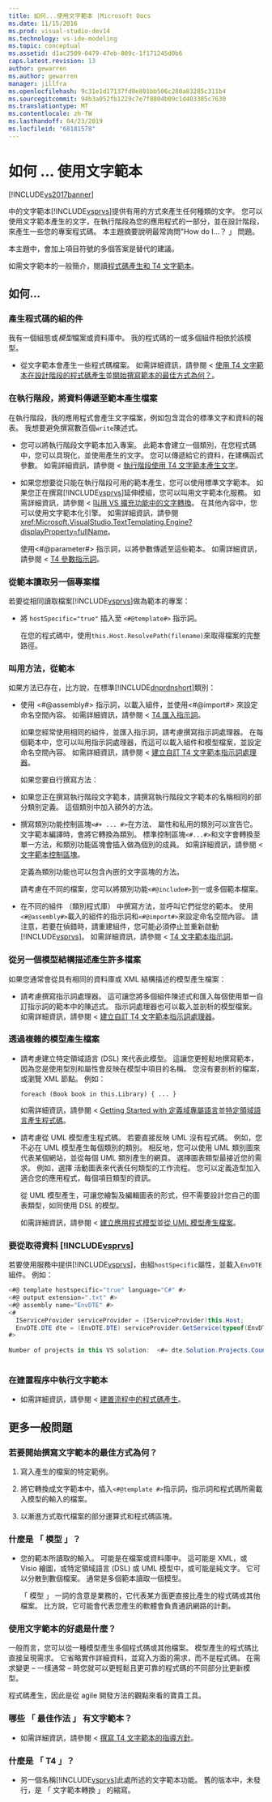 ```yaml
---
title: 如何...使用文字範本 |Microsoft Docs
ms.date: 11/15/2016
ms.prod: visual-studio-dev14
ms.technology: vs-ide-modeling
ms.topic: conceptual
ms.assetid: d1ac2509-0479-47eb-809c-1f171245d0b6
caps.latest.revision: 13
author: gewarren
ms.author: gewarren
manager: jillfra
ms.openlocfilehash: 9c31e1d17137fd0e801bb506c280a83285c311b4
ms.sourcegitcommit: 94b3a052fb1229c7e7f8804b09c1d403385c7630
ms.translationtype: MT
ms.contentlocale: zh-TW
ms.lasthandoff: 04/23/2019
ms.locfileid: "68181578"
---
```

# <a name="how-to--with-text-templates"></a>如何 ... 使用文字範本
[!INCLUDE[vs2017banner](../includes/vs2017banner.md)]

中的文字範本[!INCLUDE[vsprvs](../includes/vsprvs-md.md)]提供有用的方式來產生任何種類的文字。 您可以使用文字範本產生的文字，在執行階段為您的應用程式的一部分，並在設計階段，來產生一些您的專案程式碼。 本主題摘要說明最常詢問"How do I...？ 」 問題。  
  
 本主題中，會加上項目符號的多個答案是替代的建議。  
  
 如需文字範本的一般簡介，閱讀[程式碼產生和 T4 文字範本](../modeling/code-generation-and-t4-text-templates.md)。  
  
## <a name="how-to-"></a>如何...  
  
### <a name="generate-part-of-my-application-code"></a>產生程式碼的組的件  
 我有一個組態或*模型*檔案或資料庫中。 我的程式碼的一或多個組件相依於該模型。  
  
- 從文字範本會產生一些程式碼檔案。 如需詳細資訊，請參閱 <<c0> [ 使用 T4 文字範本在設計階段的程式碼產生](../modeling/design-time-code-generation-by-using-t4-text-templates.md)並[開始撰寫範本的最佳方式為何？](#starting)。  
  
### <a name="generate-files-at-run-time-passing-data-into-the-template"></a>在執行階段，將資料傳遞至範本產生檔案  
 在執行階段，我的應用程式會產生文字檔案，例如包含混合的標準文字和資料的報表。 我想要避免撰寫數百個`write`陳述式。  
  
- 您可以將執行階段文字範本加入專案。 此範本會建立一個類別，在您程式碼中，您可以具現化，並使用產生的文字。 您可以傳遞給它的資料，在建構函式參數。 如需詳細資訊，請參閱 <<c0> [ 執行階段使用 T4 文字範本產生文字](../modeling/run-time-text-generation-with-t4-text-templates.md)。  
  
- 如果您想要從只能在執行階段可用的範本產生，您可以使用標準文字範本。 如果您正在撰寫[!INCLUDE[vsprvs](../includes/vsprvs-md.md)]延伸模組，您可以叫用文字範本化服務。 如需詳細資訊，請參閱 <<c0> [ 叫用 VS 擴充功能中的文字轉換](../modeling/invoking-text-transformation-in-a-vs-extension.md)。 在其他內容中，您可以使用文字範本化引擎。 如需詳細資訊，請參閱 <xref:Microsoft.VisualStudio.TextTemplating.Engine?displayProperty=fullName>。  
  
     使用\<#@parameter#> 指示詞，以將參數傳遞至這些範本。 如需詳細資訊，請參閱 < [T4 參數指示詞](../modeling/t4-parameter-directive.md)。  
  
### <a name="read-another-project-file-from-a-template"></a>從範本讀取另一個專案檔  
 若要從相同讀取檔案[!INCLUDE[vsprvs](../includes/vsprvs-md.md)]做為範本的專案：  
  
- 將 `hostSpecific="true"` 插入至 `<#@template#>` 指示詞。  
  
     在您的程式碼中，使用`this.Host.ResolvePath(filename)`來取得檔案的完整路徑。  
  
### <a name="invoke-methods-from-a-template"></a>叫用方法，從範本  
 如果方法已存在，比方說，在標準[!INCLUDE[dnprdnshort](../includes/dnprdnshort-md.md)]類別：  
  
- 使用  \<#@assembly#> 指示詞，以載入組件，並使用\<#@import#> 來設定命名空間內容。 如需詳細資訊，請參閱 < [T4 匯入指示詞](../modeling/t4-import-directive.md)。  
  
   如果您經常使用相同的組件，並匯入指示詞，請考慮撰寫指示詞處理器。 在每個範本中，您可以叫用指示詞處理器，而這可以載入組件和模型檔案，並設定命名空間內容。 如需詳細資訊，請參閱 <<c0> [ 建立自訂 T4 文字範本指示詞處理器](../modeling/creating-custom-t4-text-template-directive-processors.md)。  
  
  如果您要自行撰寫方法：  
  
- 如果您正在撰寫執行階段文字範本，請撰寫執行階段文字範本的名稱相同的部分類別定義。 這個類別中加入額外的方法。  
  
- 撰寫類別功能控制區塊`<#+ ... #>`在方法、 屬性和私用的類別可以宣告它。 文字範本編譯時，會將它轉換為類別。 標準控制區塊`<#...#>`和文字會轉換至單一方法，和類別功能區塊會插入做為個別的成員。 如需詳細資訊，請參閱 <<c0> [ 文字範本控制區塊](../modeling/text-template-control-blocks.md)。  
  
   定義為類別功能也可以包含內嵌的文字區塊的方法。  
  
   請考慮在不同的檔案，您可以將類別功能`<#@include#>`到一或多個範本檔案。  
  
- 在不同的組件 （類別程式庫） 中撰寫方法，並呼叫它們從您的範本。 使用`<#@assembly#>`載入的組件的指示詞和`<#@import#>`來設定命名空間內容。 請注意，若要在偵錯時，請重建組件，您可能必須停止並重新啟動[!INCLUDE[vsprvs](../includes/vsprvs-md.md)]。 如需詳細資訊，請參閱 < [T4 文字範本指示詞](../modeling/t4-text-template-directives.md)。  
  
### <a name="generate-many-files-from-one-model-schema"></a>從另一個模型結構描述產生許多檔案  
 如果您通常會從具有相同的資料庫或 XML 結構描述的模型產生檔案：  
  
- 請考慮撰寫指示詞處理器。 這可讓您將多個組件陳述式和匯入每個使用單一自訂指示詞的範本中的陳述式。 指示詞處理器也可以載入並剖析的模型檔案。 如需詳細資訊，請參閱 <<c0> [ 建立自訂 T4 文字範本指示詞處理器](../modeling/creating-custom-t4-text-template-directive-processors.md)。  
  
### <a name="generate-files-from-a-complex-model"></a>透過複雜的模型產生檔案  
  
- 請考慮建立特定領域語言 (DSL) 來代表此模型。 這讓您更輕鬆地撰寫範本，因為您是使用型別和屬性會反映在模型中項目的名稱。 您沒有要剖析的檔案，或瀏覽 XML 節點。 例如：  
  
     `foreach (Book book in this.Library) { ... }`  
  
     如需詳細資訊，請參閱 < [Getting Started with 定義域專屬語言](../modeling/getting-started-with-domain-specific-languages.md)並[特定領域語言產生程式碼](../modeling/generating-code-from-a-domain-specific-language.md)。  
  
- 請考慮從 UML 模型產生程式碼。 若要直接反映 UML 沒有程式碼。 例如，您不必在 UML 模型產生每個類別的類別。 相反地，您可以使用 UML 類別圖來代表某個網站，並從每個 UML 類別產生的網頁。 選擇圖表類型最接近您的需求。 例如，選擇 活動圖表來代表任何類型的工作流程。 您可以定義造型加入適合您的應用程式，每個項目類型的資訊。  
  
     從 UML 模型產生，可讓您繪製及編輯圖表的形式，但不需要設計您自己的圖表類型，如同使用 DSL 的模型。  
  
     如需詳細資訊，請參閱 <<c0> [ 建立應用程式模型](../modeling/create-models-for-your-app.md)並[從 UML 模型產生檔案](../modeling/generate-files-from-a-uml-model.md)。  
  
### <a name="get-data-from-includevsprvsincludesvsprvs-mdmd"></a>要從取得資料 [!INCLUDE[vsprvs](../includes/vsprvs-md.md)]  
 若要使用服務中提供[!INCLUDE[vsprvs](../includes/vsprvs-md.md)]，由組`hostSpecific`屬性，並載入`EnvDTE`組件。 例如：  
  
```csharp  
<#@ template hostspecific="true" language="C#" #>  
<#@ output extension=".txt" #>  
<#@ assembly name="EnvDTE" #>  
<#  
  IServiceProvider serviceProvider = (IServiceProvider)this.Host;  
  EnvDTE.DTE dte = (EnvDTE.DTE) serviceProvider.GetService(typeof(EnvDTE.DTE));  
#>  
  
Number of projects in this VS solution:  <#= dte.Solution.Projects.Count #>  
  
```  
  
### <a name="execute-text-templates-in-the-build-process"></a>在建置程序中執行文字範本  
  
- 如需詳細資訊，請參閱 <<c0> [ 建置流程中的程式碼產生](../modeling/code-generation-in-a-build-process.md)。  
  
## <a name="more-general-questions"></a>更多一般問題  
  
### <a name="starting"></a> 若要開始撰寫文字範本的最佳方式為何？  
  
1. 寫入產生的檔案的特定範例。  
  
2. 將它轉換成文字範本中，插入`<#@template #>`指示詞，指示詞和程式碼所需載入模型的輸入的檔案。  
  
3. 以漸進方式取代檔案的部分運算式和程式碼區塊。  
  
### <a name="what-is-a-model"></a>什麼是 「 模型 」？  
  
- 您的範本所讀取的輸入。 可能是在檔案或資料庫中。 這可能是 XML，或 Visio 繪圖，或特定領域語言 (DSL) 或 UML 模型中，或可能是純文字。 它可以分散到數個檔案。 通常是多個範本讀取一個模型。  
  
     「 模型 」 一詞的含意是業務的，它代表某方面更直接比產生的程式碼或其他檔案。 比方說，它可能會代表您產生的軟體會負責通訊網路的計劃。  
  
### <a name="what-is-the-benefit-of-using-text-templates"></a>使用文字範本的好處是什麼？  
 一般而言，您可以從一種模型產生多個程式碼或其他檔案。 模型產生的程式碼比直接呈現需求。 它省略實作詳細資料，並寫入方面的需求，而不是程式碼。 在需求變更 – 一樣通常 – 時您就可以更輕鬆且更可靠的程式碼的不同部分比更新模型。  
  
 程式碼產生，因此是從 agile 開發方法的觀點來看的寶貴工具。  
  
### <a name="what-best-practices-are-there-for-text-templates"></a>哪些 「 最佳作法 」 有文字範本？  
  
- 如需詳細資訊，請參閱 <<c0> [ 撰寫 T4 文字範本的指導方針](../modeling/guidelines-for-writing-t4-text-templates.md)。  
  
### <a name="what-is-t4"></a>什麼是 「 T4 」？  
  
- 另一個名稱[!INCLUDE[vsprvs](../includes/vsprvs-md.md)]此處所述的文字範本功能。 舊的版本中，未發行，是 「 文字範本轉換 」 的縮寫。
